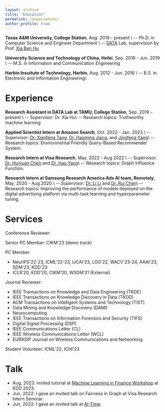 ```yaml
---
layout: archive
title: "Education"
permalink: /experiences/
author_profile: true
---
```


**Texas A&M University, College Station**, Aug. 2019 - present \\
-- Ph.D. in Computer Science and Engineer Department \\
-- [DATA](http://people.tamu.edu/~guangzhou92/Data_Lab/) Lab, supervision by Prof. [Xia Ben Hu](https://people.engr.tamu.edu/xiahu/index.html)

**University Science and Technology of China, Hefei**, Sep. 2016 - Jun. 2019 \\
-- M.S. in Information and Communication Engineering

**Harbin Insuitute of Technology, Harbin**, Aug. 2012 - Jun. 2016 \\
-- B.S. in Electronic and Information Engineering\\
<br />

Experience
=====
**Research Assistant in DATA Lab at TAMU, College Station**, Sep. 2019 - present \\
-- Supervisor: Dr. Xia Hu\\
-- Research topics: Truthworthy machine learning

**Applied Scientist Intern at Amazon Search**, Oct. 2022 - Jan. 2023 \\
-- Supervisor: [Dr. Xianfeng Tang](https://www.tangxianfeng.net/), [Dr. Haoming Jiang](https://hmjianggatech.github.io/), and [Jingfeng Yang](https://jingfengyang.github.io/)\\
-- Research topics: Environmental Friendly Query-Based Recommender System.

**Research Intern at Visa Research**, May. 2022 - Aug 2022 \\
-- Supervisor: [Dr. Huiyuan Chen](https://usa.visa.com/about-visa/visa-research/huiyuan-chen.html) and [Dr. Hao Yang](https://usa.visa.com/about-visa/visa-research/hao-yang.html)\\
-- Research topics: Graph Influence Function.

**Research Intern at Samsung Research America Ads AI team, Remotely**, May. 2020 - Aug 2020 \\
-- Supervisor: [Dr. Li Li](https://scholar.google.com/citations?user=FPcI7HkAAAAJ&hl=en) and [Dr. Rui Chen](https://scholar.google.com/citations?user=ngVttWUAAAAJ&hl=en)\\
-- Research topics: Improving the performance of models deployed on the digital advertising platform via multi-task learning and hyperparameter tuning.

Services
=====
Conference Reviewer: 

Senior PC Member: CIKM'23 (demo track)

PC Member
* NeurIPS'22-23, ICML’22-23, IJCAI'23, LOG'22, WACV'23-24, AAAI'23, SDM'23, KDD'23
* ICLR’20, KDD’20, CIKM’20, WSDM’21 (External)

Journal Reviewer: 
* IEEE Transactions on Knowledge and Data Engineering (TKDE)
* IEEE Transactions on Knowledge Discovery in Data (TKDD)
* ACM Transactions on Intelligent Systems and Technology (TIST)
* Data Mining and Knowledge Discovery (DAMI)
* Neurocomputing
* IEEE Transactions on Information Forensics and Security (TIFS)
* Digital Signal Processing (DSP)
* IEEE Communications Letter (CL)
* IEEE Wireless Communications Letter (WCL)
* EURASIP Journal on Wireless Communications and Networking

Student Volunteer: ICML'22, ICHI'23

Talk
=====
* Aug, 2023: invited tutorial at [Machine Learning in Finance Workshop](https://sites.google.com/view/kdd-mlf-2023) at KDD 2023.
* Jun, 2022: I gave an invited talk on Fairness in Graph at Visa Research Intern Seminar.
* Jun, 2022: I gave an invited talk at [AI-Time](http://www.aitime.cn/).